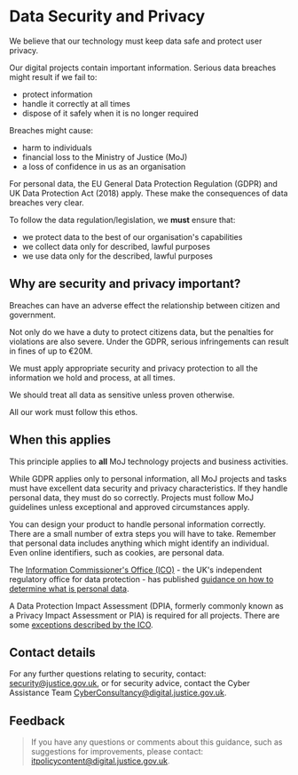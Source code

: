 # Data Security and Privacy

We believe that our technology must keep data safe and protect user privacy.

Our digital projects contain important information. Serious data breaches might result if we fail to:

-   protect information
-   handle it correctly at all times
-   dispose of it safely when it is no longer required

Breaches might cause:

-   harm to individuals
-   financial loss to the Ministry of Justice \(MoJ\)
-   a loss of confidence in us as an organisation

For personal data, the EU General Data Protection Regulation \(GDPR\) and UK Data Protection Act \(2018\) apply. These make the consequences of data breaches very clear.

To follow the data regulation/legislation, we **must** ensure that:

-   we protect data to the best of our organisation's capabilities
-   we collect data only for described, lawful purposes
-   we use data only for the described, lawful purposes

## Why are security and privacy important?

Breaches can have an adverse effect the relationship between citizen and government.

Not only do we have a duty to protect citizens data, but the penalties for violations are also severe. Under the GDPR, serious infringements can result in fines of up to €20M.

We must apply appropriate security and privacy protection to all the information we hold and process, at all times.

We should treat all data as sensitive unless proven otherwise.

All our work must follow this ethos.

## When this applies

This principle applies to **all** MoJ technology projects and business activities.

While GDPR applies only to personal information, all MoJ projects and tasks must have excellent data security and privacy characteristics. If they handle personal data, they must do so correctly. Projects must follow MoJ guidelines unless exceptional and approved circumstances apply.

You can design your product to handle personal information correctly. There are a small number of extra steps you will have to take. Remember that personal data includes anything which might identify an individual. Even online identifiers, such as cookies, are personal data.

The [Information Commissioner's Office \(ICO\)](https://ico.org.uk) - the UK's independent regulatory office for data protection - has published [guidance on how to determine what is personal data](https://ico.org.uk/media/for-organisations/documents/1554/determining-what-is-personal-data.pdf).

A Data Protection Impact Assessment \(DPIA, formerly commonly known as a Privacy Impact Assessment or PIA\) is required for all projects. There are some [exceptions described by the ICO](https://ico.org.uk/for-organisations/guide-to-data-protection/guide-to-the-general-data-protection-regulation-gdpr/exemptions/).

## Contact details

For any further questions relating to security, contact: [security@justice.gov.uk](mailto:security@justice.gov.uk), or for security advice, contact the Cyber Assistance Team [CyberConsultancy@digital.justice.gov.uk](mailto:CyberConsultancy@digital.justice.gov.uk).

## Feedback

> If you have any questions or comments about this guidance, such as suggestions for improvements, please contact: [itpolicycontent@digital.justice.gov.uk](mailto:itpolicycontent@digital.justice.gov.uk).

